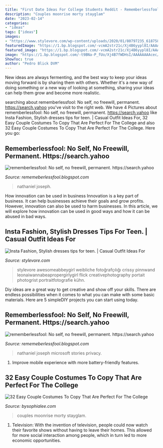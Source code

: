 ```yaml
---
title: "First Date Ideas For College Students Reddit - Rememberlessfool: No Self, No Freewill, Permanent. Https://search.yahoo"
description: "Couples moonrise morty stayglam"
date: "2023-02-14"
categories:
- "ideas"
tags: ["ideas"]
images:
- "https://www.stylevore.com/wp-content/uploads/2020/01/80797235_618758908956746_5740770854466658566_n.jpg"
featuredImage: "https://1.bp.blogspot.com/-vcmA2str21c/Xj4B6yypl8I/AAAAAAAAceY/7Sy-NIXni1UCIAUv_j47dY2Tp-LN7X7NQCLcBGAsYHQ/s1600/Untitled375.png"
featured_image: "https://1.bp.blogspot.com/-vcmA2str21c/Xj4B6yypl8I/AAAAAAAAceY/7Sy-NIXni1UCIAUv_j47dY2Tp-LN7X7NQCLcBGAsYHQ/s1600/Untitled375.png"
image: "https://1.bp.blogspot.com/-t9BNa-P_fUo/Xj4B7fWDHsI/AAAAAAAAcec/krkNgzW7Q8Aw_aFsAJlt-4CcgqpDl5liwCLcBGAsYHQ/s320/Untitled374.png"
ShowToc: true
author: "Pedro Blick DVM"
---
```



New ideas are always fermenting, and the best way to keep your ideas moving forward is by sharing them with others. Whether it's a new way of doing something or a new way of looking at something, sharing your ideas can help them grow and become more realistic.

	

		
searching about rememberlessfool: No self, no freewill, permanent. https://search.yahoo you've visit to the right web. We have 4 Pictures about rememberlessfool: No self, no freewill, permanent. https://search.yahoo like Insta Fashion, Stylish dresses tips for teen. | Casual Outfit Ideas For, 32 Easy Couple Costumes To Copy That Are Perfect For The College and also 32 Easy Couple Costumes To Copy That Are Perfect For The College. Here you go:
		
    
## Rememberlessfool: No Self, No Freewill, Permanent. Https://search.yahoo

<img loading=lazy src="https://1.bp.blogspot.com/-t9BNa-P_fUo/Xj4B7fWDHsI/AAAAAAAAcec/krkNgzW7Q8Aw_aFsAJlt-4CcgqpDl5liwCLcBGAsYHQ/s320/Untitled374.png" onerror="this.onerror=null;this.src='https://tse2.mm.bing.net/th?id=OIP.1VeC3-Xj_o0-xtpSUFwNvQAAAA&amp;pid=15.1';" alt="rememberlessfool: No self, no freewill, permanent. https://search.yahoo">

_Source: rememeberlessfool.blogspot.com_

>nathaniel joseph. 

	

How innovation can be used in business
Innovation is a key part of business. It can help businesses achieve their goals and grow profits. However, innovation can also be used to harm businesses. In this article, we will explore how innovation can be used in good ways and how it can be abused in bad ways.

    
## Insta Fashion, Stylish Dresses Tips For Teen. | Casual Outfit Ideas For

<img loading=lazy src="https://www.stylevore.com/wp-content/uploads/2020/01/80797235_618758908956746_5740770854466658566_n.jpg" onerror="this.onerror=null;this.src='https://tse2.mm.bing.net/th?id=OIP.ZTg2mdD536NseZBYYS0KuQHaJP&amp;pid=15.1';" alt="Insta Fashion, Stylish dresses tips for teen. | Casual Outfit Ideas For">

_Source: stylevore.com_

>stylevore awesomeabbeygirl weibliche fotoğrafçılığı crissy pinnwand leonaiwannabeapropergirlygirl flick creativephotography portait photogrist portraitfotografie kühn. 

	

Diy ideas are a great way to get creative and show off your skills. There are endless possibilities when it comes to what you can make with some basic materials. Here are 5 simpleDIY projects you can start using today.

    
## Rememberlessfool: No Self, No Freewill, Permanent. Https://search.yahoo

<img loading=lazy src="https://1.bp.blogspot.com/-vcmA2str21c/Xj4B6yypl8I/AAAAAAAAceY/7Sy-NIXni1UCIAUv_j47dY2Tp-LN7X7NQCLcBGAsYHQ/s1600/Untitled375.png" onerror="this.onerror=null;this.src='https://tse2.mm.bing.net/th?id=OIP.m9ThIMWIHZ40dOG1cIIQIgHaEK&amp;pid=15.1';" alt="rememberlessfool: No self, no freewill, permanent. https://search.yahoo">

_Source: rememeberlessfool.blogspot.com_

>nathaniel joseph microsoft stories privacy. 

	

1. Improve mobile experience with more battery-friendly features.

    
## 32 Easy Couple Costumes To Copy That Are Perfect For The College

<img loading=lazy src="https://bysophialee.com/wp-content/uploads/2017/10/cca7696a79d8af086136f0bd4e388c78.jpg" onerror="this.onerror=null;this.src='https://tse4.mm.bing.net/th?id=OIP.bNrrC5a0KjMl-BaJU7MAYgHaMW&amp;pid=15.1';" alt="32 Easy Couple Costumes To Copy That Are Perfect For The College">

_Source: bysophialee.com_

>couples moonrise morty stayglam. 

	

1. Television: With the invention of television, people could now watch their favorite shows without having to leave their homes. This allowed for more social interaction among people, which in turn led to more economic opportunities.

